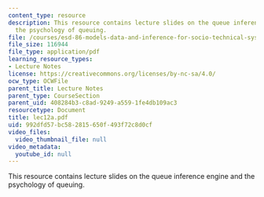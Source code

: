 ```yaml
---
content_type: resource
description: This resource contains lecture slides on the queue inference engine and
  the psychology of queuing.
file: /courses/esd-86-models-data-and-inference-for-socio-technical-systems-spring-2007/992dfd57bc582815650f493f72c8d0cf_lec12a.pdf
file_size: 116944
file_type: application/pdf
learning_resource_types:
- Lecture Notes
license: https://creativecommons.org/licenses/by-nc-sa/4.0/
ocw_type: OCWFile
parent_title: Lecture Notes
parent_type: CourseSection
parent_uid: 408284b3-c8ad-9249-a559-1fe4db109ac3
resourcetype: Document
title: lec12a.pdf
uid: 992dfd57-bc58-2815-650f-493f72c8d0cf
video_files:
  video_thumbnail_file: null
video_metadata:
  youtube_id: null
---
```

This resource contains lecture slides on the queue inference engine and the psychology of queuing.